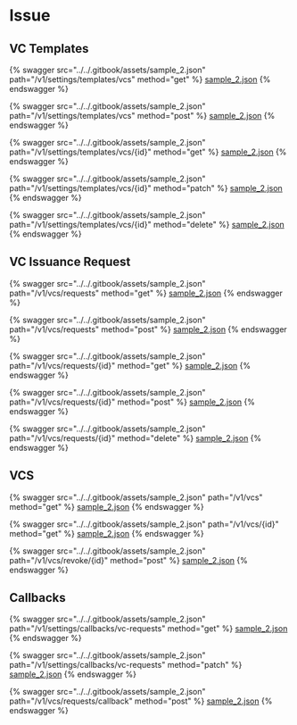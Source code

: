 # Issue

## VC Templates

{% swagger src="../../.gitbook/assets/sample_2.json" path="/v1/settings/templates/vcs" method="get" %}
[sample_2.json](../../.gitbook/assets/sample_2.json)
{% endswagger %}

{% swagger src="../../.gitbook/assets/sample_2.json" path="/v1/settings/templates/vcs" method="post" %}
[sample_2.json](../../.gitbook/assets/sample_2.json)
{% endswagger %}

{% swagger src="../../.gitbook/assets/sample_2.json" path="/v1/settings/templates/vcs/{id}" method="get" %}
[sample_2.json](../../.gitbook/assets/sample_2.json)
{% endswagger %}

{% swagger src="../../.gitbook/assets/sample_2.json" path="/v1/settings/templates/vcs/{id}" method="patch" %}
[sample_2.json](../../.gitbook/assets/sample_2.json)
{% endswagger %}

{% swagger src="../../.gitbook/assets/sample_2.json" path="/v1/settings/templates/vcs/{id}" method="delete" %}
[sample_2.json](../../.gitbook/assets/sample_2.json)
{% endswagger %}

## VC Issuance Request

{% swagger src="../../.gitbook/assets/sample_2.json" path="/v1/vcs/requests" method="get" %}
[sample_2.json](../../.gitbook/assets/sample_2.json)
{% endswagger %}

{% swagger src="../../.gitbook/assets/sample_2.json" path="/v1/vcs/requests" method="post" %}
[sample_2.json](../../.gitbook/assets/sample_2.json)
{% endswagger %}

{% swagger src="../../.gitbook/assets/sample_2.json" path="/v1/vcs/requests/{id}" method="get" %}
[sample_2.json](../../.gitbook/assets/sample_2.json)
{% endswagger %}

{% swagger src="../../.gitbook/assets/sample_2.json" path="/v1/vcs/requests/{id}" method="post" %}
[sample_2.json](../../.gitbook/assets/sample_2.json)
{% endswagger %}

{% swagger src="../../.gitbook/assets/sample_2.json" path="/v1/vcs/requests/{id}" method="delete" %}
[sample_2.json](../../.gitbook/assets/sample_2.json)
{% endswagger %}

## VCS

{% swagger src="../../.gitbook/assets/sample_2.json" path="/v1/vcs" method="get" %}
[sample_2.json](../../.gitbook/assets/sample_2.json)
{% endswagger %}

{% swagger src="../../.gitbook/assets/sample_2.json" path="/v1/vcs/{id}" method="get" %}
[sample_2.json](../../.gitbook/assets/sample_2.json)
{% endswagger %}

{% swagger src="../../.gitbook/assets/sample_2.json" path="/v1/vcs/revoke/{id}" method="post" %}
[sample_2.json](../../.gitbook/assets/sample_2.json)
{% endswagger %}

## Callbacks

{% swagger src="../../.gitbook/assets/sample_2.json" path="/v1/settings/callbacks/vc-requests" method="get" %}
[sample_2.json](../../.gitbook/assets/sample_2.json)
{% endswagger %}

{% swagger src="../../.gitbook/assets/sample_2.json" path="/v1/settings/callbacks/vc-requests" method="patch" %}
[sample_2.json](../../.gitbook/assets/sample_2.json)
{% endswagger %}

{% swagger src="../../.gitbook/assets/sample_2.json" path="/v1/vcs/requests/callback" method="post" %}
[sample_2.json](../../.gitbook/assets/sample_2.json)
{% endswagger %}
